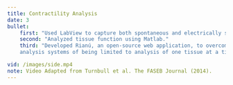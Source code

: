 ```yaml
---
title: Contractility Analysis
date: 3
bullet:
    first: "Used LabView to capture both spontaneous and electrically stimulated contractions of the tissues."
    second: "Analyzed tissue function using Matlab."
    third: "Developed Rianú, an open-source web application, to overcome the bottleneck in currect hECT
    analysis systems of being limited to analysis of one tissue at a time."

vid: /images/side.mp4
note: Video Adapted from Turnbull et al. The FASEB Journal (2014).  
---
```

